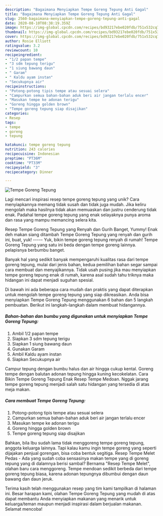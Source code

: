 ```yaml
---
description: "Bagaimana Menyiapkan Tempe Goreng Tepung Anti Gagal"
title: "Bagaimana Menyiapkan Tempe Goreng Tepung Anti Gagal"
slug: 2560-bagaimana-menyiapkan-tempe-goreng-tepung-anti-gagal
date: 2020-08-10T08:38:19.359Z
image: https://img-global.cpcdn.com/recipes/bd93217ebe020fdb/751x532cq70/tempe-goreng-tepung-foto-resep-utama.jpg
thumbnail: https://img-global.cpcdn.com/recipes/bd93217ebe020fdb/751x532cq70/tempe-goreng-tepung-foto-resep-utama.jpg
cover: https://img-global.cpcdn.com/recipes/bd93217ebe020fdb/751x532cq70/tempe-goreng-tepung-foto-resep-utama.jpg
author: Rosie Elliott
ratingvalue: 3.2
reviewcount: 10
recipeingredient:
- "1/2 papan tempe"
- "3 sdm tepung terigu"
- "1 siung bawang daun"
- " Garam"
- " Kaldu ayam instan"
- "Secukupnya air"
recipeinstructions:
- "Potong-potong tipis tempe atau sesuai selera"
- "Campurkan semua bahan-bahan aduk beri air jangan terlalu encer"
- "Masukan tempe ke adonan terigu"
- "Goreng hingga golden brown"
- "Tempe goreng tepung siap disajikan"
categories:
- Resep
tags:
- tempe
- goreng
- tepung

katakunci: tempe goreng tepung 
nutrition: 243 calories
recipecuisine: Indonesian
preptime: "PT36M"
cooktime: "PT33M"
recipeyield: "3"
recipecategory: Dinner

---
```



![Tempe Goreng Tepung](https://img-global.cpcdn.com/recipes/bd93217ebe020fdb/751x532cq70/tempe-goreng-tepung-foto-resep-utama.jpg)

Lagi mencari inspirasi resep tempe goreng tepung yang unik? Cara menyiapkannya memang tidak susah dan tidak juga mudah. Jika keliru mengolah maka hasilnya tidak akan memuaskan dan justru cenderung tidak enak. Padahal tempe goreng tepung yang enak selayaknya punya aroma dan rasa yang mampu memancing selera kita.

Resep Tempe Goreng Tepung yang Renyah dan Gurih Banget, Yummy! Enak deh makan siang ditambah Tempe Goreng Tepung yang renyah dan gurih ini, buat, yuk! ----- Yuk, bikin tempe goreng tepung renyah di rumah! Tempe Goreng Tepung yang satu ini beda dengan tempe goreng lainnya. pelapisnya berbumbu banget.

Banyak hal yang sedikit banyak mempengaruhi kualitas rasa dari tempe goreng tepung, mulai dari jenis bahan, kedua pemilihan bahan segar sampai cara membuat dan menyajikannya. Tidak usah pusing jika mau menyiapkan tempe goreng tepung enak di rumah, karena asal sudah tahu triknya maka hidangan ini dapat menjadi suguhan spesial.


Di bawah ini ada beberapa cara mudah dan praktis yang dapat diterapkan untuk mengolah tempe goreng tepung yang siap dikreasikan. Anda bisa menyiapkan Tempe Goreng Tepung menggunakan 6 bahan dan 5 langkah pembuatan. Berikut ini langkah-langkah dalam membuat hidangannya.

<!--inarticleads1-->

##### Bahan-bahan dan bumbu yang digunakan untuk menyiapkan Tempe Goreng Tepung:

1. Ambil 1/2 papan tempe
1. Siapkan 3 sdm tepung terigu
1. Siapkan 1 siung bawang daun
1. Gunakan  Garam
1. Ambil  Kaldu ayam instan
1. Siapkan Secukupnya air


Campur tepung dengan bumbu halus dan air hingga cukup kental. Goreng tempe dengan balutan adonan tepung hingga kuning kecokelatan. Cara Bikin Tempe Goreng Tepung Enak Resep Tempe Medoan. Nggak jarang tempe goreng tepung menjadi salah satu hidangan yang tersedia di atas meja makan. 

<!--inarticleads2-->

##### Cara membuat Tempe Goreng Tepung:

1. Potong-potong tipis tempe atau sesuai selera
1. Campurkan semua bahan-bahan aduk beri air jangan terlalu encer
1. Masukan tempe ke adonan terigu
1. Goreng hingga golden brown
1. Tempe goreng tepung siap disajikan


Bahkan, bila Ibu sudah lama tidak menggoreng tempe goreng tepung, anggota keluarga lainnya. Tapi kalau kamu ingin tempe goreng yang seperti dijajakan penjual gorengan, bisa coba bentuk segitiga. Resep Tempe Melet Pedas - Ada yang sudah coba sensasinya makan tempe yang di goreng tepung yang di dalamnya berisi sambal? Bernama &#34;Resep Tempe Melet&#34;, olahan baru cara menggoreng. Tempe mendoan sedikit berbeda dari tempe goreng tepung biasa, karena adonan tepungnya dibumbui dengan daun bawang dan daun jeruk. 

Terima kasih telah menggunakan resep yang tim kami tampilkan di halaman ini. Besar harapan kami, olahan Tempe Goreng Tepung yang mudah di atas dapat membantu Anda menyiapkan makanan yang menarik untuk keluarga/teman maupun menjadi inspirasi dalam berjualan makanan. Selamat mencoba!
